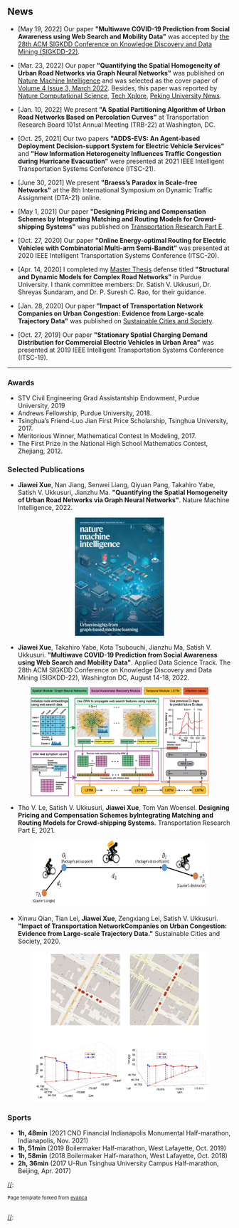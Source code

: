 

## News
* [May 19, 2022] Our paper **"Multiwave COVID-19 Prediction from Social Awareness using Web Search and Mobility Data"** was accepted by [the 28th ACM SIGKDD Conference on Knowledge Discovery and Data Mining (SIGKDD-22)](https://kdd.org/kdd2022/). 

* [Mar. 23, 2022] Our paper **"Quantifying the Spatial Homogeneity of Urban Road Networks via Graph Neural Networks"** was published on [Nature Machine Intelligence](https://www.nature.com/articles/s42256-022-00462-y) and was selected as the cover paper of [Volume 4 Issue 3, March 2022](https://www.nature.com/natmachintell/volumes/4/issues/3). Besides, this paper was reported by [Nature Computational Science](https://www.nature.com/articles/s43588-022-00244-x), [Tech Xplore](https://techxplore.com/news/2022-05-graph-neural-networks-spatial-homogeneity.html), [Peking University News](https://news.pku.edu.cn/jxky/b7c965cbb640434ca109da42c94d7e39.htm). 

* [Jan. 10, 2022] We present **"A Spatial Partitioning Algorithm of Urban Road Networks Based on Percolation Curves"** at Transportation Research Board 101st Annual Meeting (TRB-22) at Washington, DC.

* [Oct. 25, 2021] Our two papers **"ADDS-EVS: An Agent-based Deployment Decision-support System for Electric Vehicle Services"** and  **"How Information Heterogeneity Influences Traffic Congestion during Hurricane Evacuation"** were presented at 2021 IEEE Intelligent Transportation Systems Conference (ITSC-21).

* [June 30, 2021] We present **"Braess’s Paradox in Scale-free Networks"** at the 8th International Symposium on Dynamic Traffic Assignment (DTA-21) online.  

* [May 1, 2021] Our paper **"Designing Pricing and Compensation Schemes by Integrating Matching and Routing Models for Crowd-shipping Systems"** was published on [Transportation Research Part E](https://www.sciencedirect.com/science/article/abs/pii/S1366554520308516). 

* [Oct. 27, 2020] Our paper **"Online Energy-optimal Routing for Electric Vehicles with Combinatorial Multi-arm Semi-Bandit"** was presented at 2020 IEEE Intelligent Transportation Systems Conference (ITSC-20).

* [Apr. 14, 2020] I completed my [Master Thesis](https://hammer.purdue.edu/articles/thesis/Structural_and_dynamic_models_for_complex_road_networks/12245345) defense titled **"Structural and Dynamic Models for Complex Road Networks"** in Purdue University. I thank committee members: Dr. Satish V. Ukkusuri, Dr. Shreyas Sundaram, and Dr. P. Suresh C. Rao, for their guidance.

* [Jan. 28, 2020] Our paper **"Impact of Transportation Network Companies on Urban Congestion: Evidence from Large-scale Trajectory Data"** was published on [Sustainable Cities and Society](https://www.sciencedirect.com/science/article/abs/pii/S2210670720300408). 

* [Oct. 27, 2019] Our paper **"Stationary Spatial Charging Demand Distribution for Commercial Electric Vehicles in Urban Area"** was presented at 2019 IEEE Intelligent Transportation Systems Conference (ITSC-19).

---

### Awards
* STV Civil Engineering Grad Assistantship Endowment, Purdue University, 2019
* Andrews Fellowship, Purdue University, 2018.
* Tsinghua’s Friend-Luo Jian First Price Scholarship, Tsinghua University, 2017.
* Meritorious Winner, Mathematical Contest In Modeling, 2017.
* The First Prize in the National High School Mathematics Contest, Zhejiang, 2012.

### Selected Publications
* **Jiawei Xue**, Nan Jiang, Senwei Liang, Qiyuan Pang, Takahiro Yabe, Satish V. Ukkusuri, Jianzhu Ma. **"Quantifying the
Spatial Homogeneity of Urban Road Networks via Graph Neural Networks"**. Nature Machine Intelligence, 2022. 
<p align="center">
  <img src="nmi-fig.png" width="200">
</p>

* **Jiawei Xue**, Takahiro Yabe, Kota Tsubouchi, Jianzhu Ma, Satish V. Ukkusuri. **"Multiwave COVID-19 Prediction from
Social Awareness using Web Search and Mobility Data"**. Applied Data Science Track. The 28th ACM SIGKDD Conference
on Knowledge Discovery and Data Mining (SIGKDD-22), Washington DC, August 14-18, 2022.

<p align="center">
  <img src="covid19-prediction.png" width="400">
</p>

* Tho V. Le, Satish V. Ukkusuri, **Jiawei Xue**, Tom Van Woensel. **Designing Pricing and Compensation Schemes byIntegrating Matching and Routing Models for Crowd-shipping Systems.** Transportation Research Part E, 2021.


<p align="center">
  <img src="deliveryOptions13.png" width="400" height="150">
</p>

* Xinwu Qian, Tian Lei, **Jiawei Xue**, Zengxiang Lei, Satish V. Ukkusuri. **"Impact of Transportation NetworkCompanies on Urban Congestion: Evidence from Large-scale Trajectory Data."** Sustainable Cities and Society, 2020.

<p align="center">
  <img src="congestion2.png" width="400" >
</p>

### Sports 

- **1h, 48min** (2021 CNO Financial Indianapolis Monumental Half-marathon, Indianapolis, Nov. 2021)
- **1h, 51min** (2019 Boilermaker Half-marathon, West Lafayette, Oct. 2019)
- **1h, 58min** (2018 Boilermaker Half-marathon, West Lafayette, Oct. 2018)
- **2h, 36min** (2017 U-Run Tsinghua University Campus Half-marathon, Beijing, Apr. 2017)






[//]: ---  
[//]: <p style="font-size:11px">Page template forked from <a href="https://github.com/evanca/quick-portfolio">evanca</a></p>  
[//]: <!-- Remove above link if you don't want to attibute -->  

